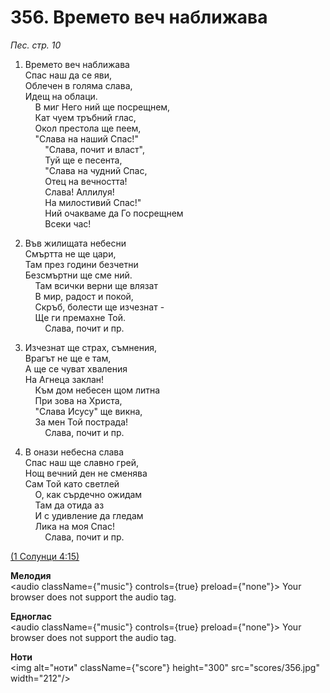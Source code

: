 # 356. Времето веч наближава  

*Пес. стр. 10*  

1. Времето веч наближава  
Спас наш да се яви,  
Облечен в голяма слава,  
Идещ на облаци.  
    В миг Него ний ще посрещнем,  
    Кат чуем тръбний глас,  
    Окол престола ще пеем,  
    "Слава на наший Спас!"  
        "Слава, почит и власт",  
        Туй ще е песента,  
        "Слава на чудний Спас,  
        Отец на вечността!  
        Слава! Аллилуя!  
        На милостивий Спас!"              
        Ний очакваме да Го посрещнем  
        Всеки час!  

2. Във жилищата небесни  
Смъртта не ще цари,  
Там през години безчетни  
Безсмъртни ще сме ний.  
    Там всички верни ще влязат  
    В мир, радост и покой,  
    Скръб, болести ще изчезнат -  
    Ще ги премахне Той.  
        Слава, почит и пр.  

3. Изчезнат ще страх, съмнения,  
Врагът не ще е там,  
А ще се чуват хваления  
На Агнеца заклан!  
    Към дом небесен щом литна  
    При зова на Христа,  
    "Слава Исусу" ще викна,  
    За мен Той пострада!  
        Слава, почит и пр.  

4. В онази небесна слава  
Спас наш ще славно грей,  
Нощ вечний ден не сменява  
Сам Той като светлей  
    О, как сърдечно ожидам  
    Там да отида аз  
    И с удивление да гледам  
    Лика на моя Спас!  
        Слава, почит и пр.  

[(1 Солунци 4:15)](http://biblia.bg/index.php?k=59&g=4&s=15)  

__Мелодия__  
<audio className={"music"} controls={true} preload={"none"}><source src="mp3/356.mp3" type="audio/mpeg"/>
Your browser does not support the audio tag.
</audio>  

__Едноглас__  
<audio className={"music"} controls={true} preload={"none"}><source src="transp/356.mp3" type="audio/mpeg"/>
Your browser does not support the audio tag.
</audio>  

__Ноти__  
<img alt="ноти" className={"score"} height="300" src="scores/356.jpg" width="212"/>
